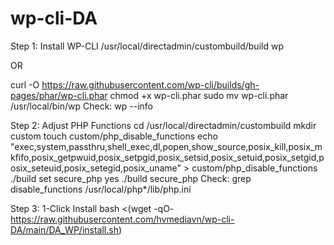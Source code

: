 # wp-cli-DA

Step 1: Install WP-CLI
/usr/local/directadmin/custombuild/build wp

OR

curl -O https://raw.githubusercontent.com/wp-cli/builds/gh-pages/phar/wp-cli.phar
chmod +x wp-cli.phar
sudo mv wp-cli.phar /usr/local/bin/wp
Check: wp --info

Step 2: Adjust PHP Functions
cd /usr/local/directadmin/custombuild
mkdir custom
touch custom/php_disable_functions
echo "exec,system,passthru,shell_exec,dl,popen,show_source,posix_kill,posix_mkfifo,posix_getpwuid,posix_setpgid,posix_setsid,posix_setuid,posix_setgid,posix_seteuid,posix_setegid,posix_uname" > custom/php_disable_functions
./build set secure_php yes
./build secure_php
Check: grep disable_functions /usr/local/php*/lib/php.ini

Step 3: 1-Click Install
bash <(wget -qO- https://raw.githubusercontent.com/hvmediavn/wp-cli-DA/main/DA_WP/install.sh)
